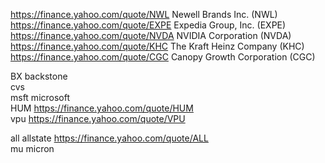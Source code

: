 





https://finance.yahoo.com/quote/NWL   Newell Brands Inc. (NWL)    
https://finance.yahoo.com/quote/EXPE  Expedia Group, Inc. (EXPE)    
https://finance.yahoo.com/quote/NVDA  NVIDIA Corporation (NVDA)       
https://finance.yahoo.com/quote/KHC   The Kraft Heinz Company (KHC)    
https://finance.yahoo.com/quote/CGC   Canopy Growth Corporation (CGC)     


BX  backstone    
cvs    
msft  microsoft    
HUM  https://finance.yahoo.com/quote/HUM     
vpu  https://finance.yahoo.com/quote/VPU    

all  allstate    https://finance.yahoo.com/quote/ALL     
mu    micron 









